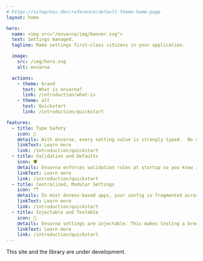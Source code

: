 ```yaml
---
# https://vitepress.dev/reference/default-theme-home-page
layout: home

hero:
  name: <img src="/envarna/img/banner.svg">
  text: Settings managed.
  tagline: Make settings first-class citizens in your application.

  image:
    src: /img/hero.svg
    alt: envarna

  actions:
    - theme: brand
      text: What is envarna?
      link: /introduction/what-is
    - theme: alt
      text: Quickstart
      link: /introduction/quickstart

features:
  - title: Type Safety
    icon: 🧷
    details: With envarna, every setting value is strongly typed.  No more <span class="code">parseInt(process.env.FOO)</span> Instead, you define settings with decorators and envarna handles parsing and coercion automatically.<br/><br/><br/><br/><br/>
    linkText: Learn more
    link: /introduction/quickstart
  - title: Validation and Defaults
    icon: 🛡️
    details: Envarna enforces validation rules at startup so you know immediately whether your app has all the settings it needs in the right format. You can also declare sensible defaults inline, making it easy to boot a service in development without requiring <span class="code">.env</span>.<br/><br/><br/><br/>
    linkText: Learn more
    link: /introduction/quickstart
  - title: Centralized, Modular Settings
    icon: 🗂️
    details: In most dotenv-based apps, your config is fragmented across files and buried in conditional logic. Envarna changes that. All environment variables live in clearly defined settings classes, grouped by concern.  For example, <span class="code">DatabaseSettings</span> or <span class="code">EmailSettings</span>. This makes configuration discoverable.<br/><br/>
    linkText: Learn more
    link: /introduction/quickstart
  - title: Injectable and Testable
    icon: 🧪
    details: Envarna settings are injectable. This makes testing a breeze.  You can instantiate a settings object with test values or mock data. No need to mutate <span class="code">process.env</span>. You can even load settings from alternate sources (e.g., secrets managers or scenario-driven test configs) without changing the rest of your application code.
    linkText: Learn more
    link: /introduction/quickstart
---
```


This site and the library are under development.